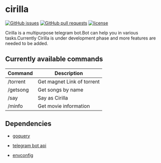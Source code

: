 # cirilla
[![GitHub issues](https://img.shields.io/github/issues/Sreyas-Sreelal/Cirilla.svg)]() [![GitHub pull requests](https://img.shields.io/github/issues-pr-raw/sreyas-sreelal/Cirilla.svg)]() [![license](https://img.shields.io/github/license/sreyas-sreelal/Cirilla.svg)]()

Cirilla is a multipurpose telegram bot.Bot can help you in various tasks.Currently Cirilla is under development phase and more features are needed to be added.

## Currently available commands
|Command|Description  |
|--|--|
|/torrent|Get magnet Link of torrent
|/getsong|Get songs by name
|/say|Say as Cirilla
|/minfo|Get movie information
 

## Dependencies

* [goquery](https://www.github.com/PuerkitoBio/goquery) 

* [telegram bot api](https://gopkg.in/telegram-bot-api.v4)

* [envconfig](https://www.github.com/kelseyhightower/envconfig)